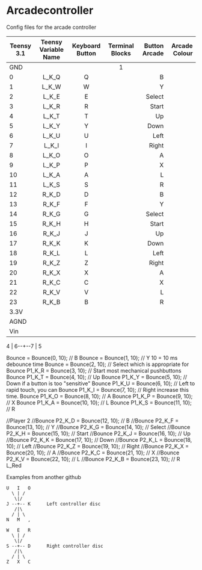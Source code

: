 # Arcadecontroller
Config files for the arcade controller

| Teensy 3.1  | Teensy Variable Name | Keyboard Button   | Terminal Blocks  | Button Arcade | Arcade Colour  |
| ----------- |:--------------------:| :----------------:|:----------------:|--------------:|---------------:|
| GND         |                      |                   | 1                |               |                |
| 0           | L_K_Q                | Q                 |                  | B             |                |
| 1           | L_K_W                | W                 |                  | Y             |                |
| 2           | L_K_E                | E                 |                  | Select        |                |
| 3           | L_K_R                | R                 |                  | Start         |                |
| 4           | L_K_T                | T                 |                  | Up            |                |
| 5           | L_K_Y                | Y                 |                  | Down          |                |
| 6           | L_K_U                | U                 |                  | Left          |                |
| 7           | L_K_I                | I                 |                  | Right         |                |
| 8           | L_K_O                | O                 |                  | A             |                |
| 9           | L_K_P                | P                 |                  | X             |                |
| 10          | L_K_A                | A                 |                  | L             |                |
| 11          | L_K_S                | S                 |                  | R             |                |
| 12          | R_K_D                | D                 |                  | B             |                |
| 13          | R_K_F                | F                 |                  | Y             |                |
| 14          | R_K_G                | G                 |                  | Select        |                |
| 15          | R_K_H                | H                 |                  | Start         |                |
| 16          | R_K_J                | J                 |                  | Up            |                |
| 17          | R_K_K                | K                 |                  | Down          |                |
| 18          | R_K_L                | L                 |                  | Left          |                |
| 19          | R_K_Z                | Z                 |                  | Right         |                |
| 20          | R_K_X                | X                 |                  | A             |                |
| 21          | R_K_C                | C                 |                  | X             |                |
| 22          | R_K_V                | V                 |                  | L             |                |
| 23          | R_K_B                | B                 |                  | R             |                |
| 3.3V        |                      |                   |                  |               |                | 
| AGND        |                      |                   |                  |               |                |
| Vin         |                      |                   |                  |               |                |



   4
   |
6--+--7
   |
   5
         
         
Bounce  = Bounce(0, 10);  //  B
Bounce  = Bounce(1, 10);  //  Y      10 = 10 ms debounce time
Bounce  = Bounce(2, 10);  //  Select which is appropriate for
Bounce P1_K_R = Bounce(3, 10);  //  Start  most mechanical pushbuttons
Bounce P1_K_T = Bounce(4, 10);  //  Up
Bounce P1_K_Y = Bounce(5, 10);  //  Down   if a button is too "sensitive"
Bounce P1_K_U = Bounce(6, 10);  //  Left   to rapid touch, you can
Bounce P1_K_I = Bounce(7, 10);  //  Right  increase this time.
Bounce P1_K_O = Bounce(8, 10);  //  A
Bounce P1_K_P = Bounce(9, 10);  //  X
Bounce P1_K_A = Bounce(10, 10); //  L
Bounce P1_K_S = Bounce(11, 10); //  R

//Player 2
//Bounce P2_K_D = Bounce(12, 10);  //  B
//Bounce P2_K_F = Bounce(13, 10);  //  Y
//Bounce P2_K_G = Bounce(14, 10);  //  Select
//Bounce P2_K_H = Bounce(15, 10);  //  Start
//Bounce P2_K_J = Bounce(16, 10);  //  Up
//Bounce P2_K_K = Bounce(17, 10);  //  Down
//Bounce P2_K_L = Bounce(18, 10);  //  Left
//Bounce P2_K_Z = Bounce(19, 10);  //  Right
//Bounce P2_K_X = Bounce(20, 10);  //  A
//Bounce P2_K_C = Bounce(21, 10);  //  X
//Bounce P2_K_V = Bounce(22, 10);  //  L
//Bounce P2_K_B = Bounce(23, 10);  //  R
L_Red

Examples from another github

    U   I   O
      \ | /
       \|/ 
    J --+-- K      Left controller disc
       /|\
      / | \
    N   M   , 

    W   E   R
      \ | /
       \|/ 
    S --+-- D      Right controller disc
       /|\
      / | \
    Z   X   C
